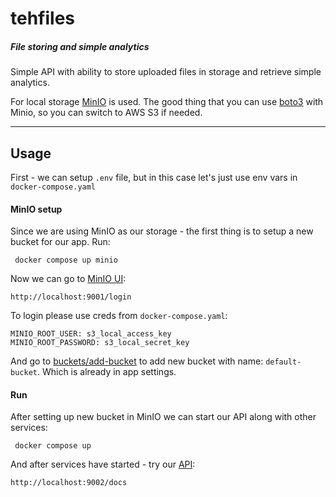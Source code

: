 # tehfiles
##### File storing and simple analytics

Simple API with ability to store uploaded files in storage and retrieve simple analytics.

For local storage [MinIO](https://min.io/) is used. The good thing that you can use 
[boto3](https://boto3.amazonaws.com/v1/documentation/api/latest/index.html) with Minio,
so you can switch to AWS S3 if needed.

-------
## Usage

First - we can setup `.env` file, but in this case let's just use env vars in `docker-compose.yaml`

#### MinIO setup
Since we are using MinIO as our storage - the first thing is to setup a new bucket for our app.
Run:
```commandline
 docker compose up minio 
```
Now we can go to [MinIO UI](localhost:9001):

```
http://localhost:9001/login
```

To login please use creds from `docker-compose.yaml`:
```
MINIO_ROOT_USER: s3_local_access_key
MINIO_ROOT_PASSWORD: s3_local_secret_key
```

And go to [buckets/add-bucket](http://localhost:9001/buckets/add-bucket) to add new bucket with name: `default-bucket`.
Which is already in app settings. 

#### Run 

After setting up new bucket in MinIO we can start our API along with other services:

```commandline
 docker compose up
```
And after services have started - try our [API](http://localhost:9002/docs):
```
http://localhost:9002/docs
```
